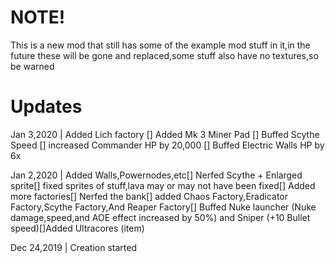 # NOTE!
This is a new mod that still has some of the example mod stuff in it,in the future these will be gone and replaced,some stuff also have no textures,so be warned

# Updates
Jan 3,2020 |
Added Lich factory [] Added Mk 3 Miner Pad [] Buffed Scythe Speed [] increased Commander HP by 20,000 [] Buffed Electric Walls HP by 6x

Jan 2,2020 |
Added Walls,Powernodes,etc[]
Nerfed Scythe + Enlarged sprite[]
fixed sprites of stuff,lava may or may not have been fixed[]
Added more factories[]
Nerfed the bank[]
added Chaos Factory,Eradicator Factory,Scythe Factory,And Reaper Factory[]
Buffed Nuke launcher (Nuke damage,speed,and AOE effect increased by 50%) and Sniper (+10 Bullet speed)[]Added Ultracores (item)

Dec 24,2019 |
Creation started
